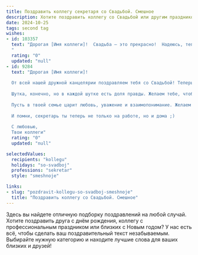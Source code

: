 ```yaml
---
title: Поздравить коллегу секретаря со Свадьбой. Смешное
description: Хотите поздравить коллегу со Свадьбой или другим праздником? Наш ИИ создаст незабываемое поздравление, а вы обязательно выделитесь среди других.  
date: 2024-10-25
tags: second tag
wishes:
- id: 103357
  text: "Дорогая [Имя коллеги]!  Свадьба – это прекрасно!  Надеюсь, теперь ты будешь меньше опаздывать на работу, ведь теперь у тебя есть собственный личный секретарь – муж!  Поздравляем с этим важным событием и желаем, чтобы ваш семейный архив был таким же безупречно организованным, как и твой рабочий стол!  Горько!
  "
  rating: "0"
  updated: "null"
- id: 9284
  text: "Дорогая [Имя коллеги]!
  
  От всей нашей дружной канцелярии поздравляем тебя со Свадьбой! Теперь у тебя появился еще один начальник, который будет диктовать тебе не только рабочие письма!
  
  Шутка, конечно, но в каждой шутке есть доля правды. Желаем тебе, чтобы твой муж был не только хорошим супругом, но и понимающим и лояльным боссом.
  
  Пусть в твоей семье царит любовь, уважение и взаимопонимание. Желаем вам крепких нервов, терпения и много-много счастья!
  
  И помни, секретарь ты теперь не только на работе, но и дома ;)
  
  С любовью,
  Твои коллеги"
  rating: "0"
  updated: "null"

selectedValues:
  recipients: "kollegu"
  holidays: "so-svadboj"
  professions: "sekretar"
  style: "smeshnoje"

links:
- slug: "pozdravit-kollegu-so-svadboj-smeshnoje"
  title: "Поздравить коллегу со Свадьбой. Смешное"
---
```


Здесь вы найдете отличную подборку поздравлений на любой случай.
Хотите поздравить друга с днём рождения, коллегу с профессиональным праздником или близких с Новым годом? У нас есть всё, чтобы сделать ваш поздравительный текст незабываемым. Выбирайте нужную категорию и находите лучшие слова для ваших близких и друзей!
